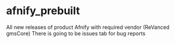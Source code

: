# afnify_prebuilt
All new releases of product Afnify with required vendor (ReVanced gmsCore)
There is going to be issues tab for bug reports
